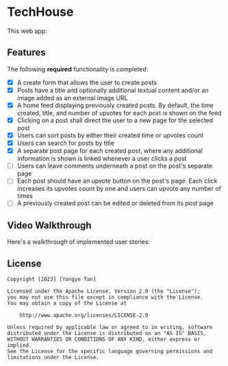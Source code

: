 # TechHouse

This web app:

## Features

The following **required** functionality is completed:

- [x] A create form that allows the user to create posts
- [x] Posts have a title and optionally additional textual content and/or an image added as an external image URL
- [x] A home feed displaying previously created posts. By default, the time created, title, and number of upvotes for each post is shown on the feed
- [x] Clicking on a post shall direct the user to a new page for the selected post
- [x] Users can sort posts by either their created time or upvotes count
- [x] Users can search for posts by title
- [x] A separate post page for each created post, where any additional information is shown is linked whenever a user clicks a post
- [ ] Users can leave comments underneath a post on the post's separate page
- [ ] Each post should have an upvote button on the post's page. Each click increases its upvotes count by one and users can upvote any number of times
- [ ] A previously created post can be edited or deleted from its post page

## Video Walkthrough

Here's a walkthrough of implemented user stories:

## License

    Copyright [2023] [Yongye Tan]

    Licensed under the Apache License, Version 2.0 (the "License");
    you may not use this file except in compliance with the License.
    You may obtain a copy of the License at

        http://www.apache.org/licenses/LICENSE-2.0

    Unless required by applicable law or agreed to in writing, software
    distributed under the License is distributed on an "AS IS" BASIS,
    WITHOUT WARRANTIES OR CONDITIONS OF ANY KIND, either express or implied.
    See the License for the specific language governing permissions and
    limitations under the License.
